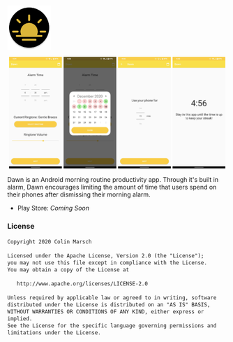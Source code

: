 <img width="100" height="100" src="https://github.com/colinmarsch/dawn/raw/master/resources/icon.png?raw=true"> 

<p align="center">
  <img width="24%" src="https://github.com/colinmarsch/dawn/raw/master/resources/main.jpg?raw=true">
  <img width="24%" src="https://github.com/colinmarsch/dawn/raw/master/resources/streak_dialog.jpg?raw=true">
  <img width="24%" src="https://github.com/colinmarsch/dawn/raw/master/resources/use.jpg?raw=true">
  <img width="24%" src="https://github.com/colinmarsch/dawn/raw/master/resources/stay.jpg?raw=true">
</p>

Dawn is an Android morning routine productivity app. Through it's built in alarm, Dawn encourages limiting the amount of time that users spend
on their phones after dismissing their morning alarm.

- Play Store: *Coming Soon*

### License
```
Copyright 2020 Colin Marsch

Licensed under the Apache License, Version 2.0 (the "License");
you may not use this file except in compliance with the License.
You may obtain a copy of the License at

   http://www.apache.org/licenses/LICENSE-2.0

Unless required by applicable law or agreed to in writing, software
distributed under the License is distributed on an "AS IS" BASIS,
WITHOUT WARRANTIES OR CONDITIONS OF ANY KIND, either express or implied.
See the License for the specific language governing permissions and
limitations under the License.
```
